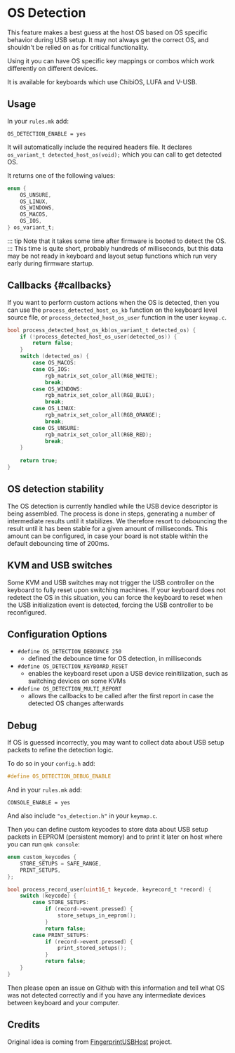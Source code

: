 # OS Detection

This feature makes a best guess at the host OS based on OS specific behavior during USB setup.  It may not always get the correct OS, and shouldn't be relied on as for critical functionality.

Using it you can have OS specific key mappings or combos which work differently on different devices.

It is available for keyboards which use ChibiOS, LUFA and V-USB.

## Usage

In your `rules.mk` add:

```make
OS_DETECTION_ENABLE = yes
```

It will automatically include the required headers file.
It declares `os_variant_t detected_host_os(void);` which you can call to get detected OS.

It returns one of the following values:

```c
enum {
    OS_UNSURE,
    OS_LINUX,
    OS_WINDOWS,
    OS_MACOS,
    OS_IOS,
} os_variant_t;
```

::: tip
Note that it takes some time after firmware is booted to detect the OS.
:::
This time is quite short, probably hundreds of milliseconds, but this data may be not ready in keyboard and layout setup functions which run very early during firmware startup.

## Callbacks {#callbacks}

If you want to perform custom actions when the OS is detected, then you can use the `process_detected_host_os_kb` function on the keyboard level source file, or `process_detected_host_os_user` function in the user `keymap.c`.

```c
bool process_detected_host_os_kb(os_variant_t detected_os) {
    if (!process_detected_host_os_user(detected_os)) {
        return false;
    }
    switch (detected_os) {
        case OS_MACOS:
        case OS_IOS:
            rgb_matrix_set_color_all(RGB_WHITE);
            break;
        case OS_WINDOWS:
            rgb_matrix_set_color_all(RGB_BLUE);
            break;
        case OS_LINUX:
            rgb_matrix_set_color_all(RGB_ORANGE);
            break;
        case OS_UNSURE:
            rgb_matrix_set_color_all(RGB_RED);
            break;
    }
    
    return true;
}
```

## OS detection stability

The OS detection is currently handled while the USB device descriptor is being assembled. 
The process is done in steps, generating a number of intermediate results until it stabilizes.
We therefore resort to debouncing the result until it has been stable for a given amount of milliseconds.
This amount can be configured, in case your board is not stable within the default debouncing time of 200ms.

## KVM and USB switches

Some KVM and USB switches may not trigger the USB controller on the keyboard to fully reset upon switching machines.
If your keyboard does not redetect the OS in this situation, you can force the keyboard to reset when the USB initialization event is detected, forcing the USB controller to be reconfigured.

## Configuration Options

* `#define OS_DETECTION_DEBOUNCE 250`
  * defined the debounce time for OS detection, in milliseconds
* `#define OS_DETECTION_KEYBOARD_RESET`
  * enables the keyboard reset upon a USB device reinitilization, such as switching devices on some KVMs
* `#define OS_DETECTION_MULTI_REPORT`
  * allows the callbacks to be called after the first report in case the detected OS changes afterwards

## Debug

If OS is guessed incorrectly, you may want to collect data about USB setup packets to refine the detection logic.

To do so in your `config.h` add:

```c
#define OS_DETECTION_DEBUG_ENABLE
```

And in your `rules.mk` add:

```make
CONSOLE_ENABLE = yes
```

And also include `"os_detection.h"` in your `keymap.c`.

Then you can define custom keycodes to store data about USB setup packets in EEPROM (persistent memory) and to print it later on host where you can run `qmk console`:

```c
enum custom_keycodes {
    STORE_SETUPS = SAFE_RANGE,
    PRINT_SETUPS,
};

bool process_record_user(uint16_t keycode, keyrecord_t *record) {
    switch (keycode) {
        case STORE_SETUPS:
            if (record->event.pressed) {
                store_setups_in_eeprom();
            }
            return false;
        case PRINT_SETUPS:
            if (record->event.pressed) {
                print_stored_setups();
            }
            return false;
    }
}
```

Then please open an issue on Github with this information and tell what OS was not detected correctly and if you have any intermediate devices between keyboard and your computer.


## Credits

Original idea is coming from [FingerprintUSBHost](https://github.com/keyboardio/FingerprintUSBHost) project.
